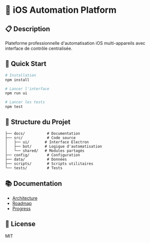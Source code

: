 # 🤖 iOS Automation Platform

## 📋 Description
Plateforme professionnelle d'automatisation iOS multi-appareils avec interface de contrôle centralisée.

## 🚀 Quick Start

```bash
# Installation
npm install

# Lancer l'interface
npm run ui

# Lancer les tests
npm test
```

## 📁 Structure du Projet

```
├── docs/          # Documentation
├── src/           # Code source
│   ├── ui/       # Interface Electron
│   ├── bot/      # Logique d'automatisation
│   └── shared/   # Modules partagés
├── config/        # Configuration
├── data/          # Données
├── scripts/       # Scripts utilitaires
└── tests/         # Tests
```

## 📚 Documentation

- [Architecture](docs/ARCHITECTURE.md)
- [Roadmap](docs/ROADMAP.md)
- [Progress](docs/PROGRESS.md)

## 📄 License
MIT
